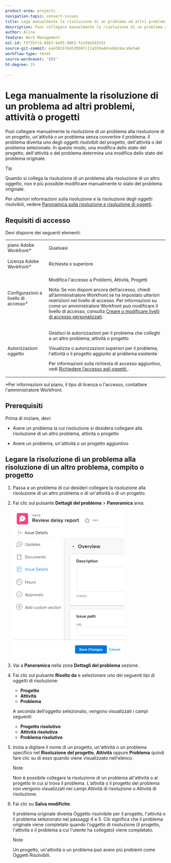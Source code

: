 ```yaml
---
product-area: projects
navigation-topic: convert-issues
title: Lega manualmente la risoluzione di un problema ad altri problemi, attività o progetti
description: Puoi collegare manualmente la risoluzione di un problema alla risoluzione di un progetto, un'attività o un problema senza convertire il problema. Il problema diventa uno degli oggetti risolvibili del progetto, dell'attività o del problema selezionato. In questo modo, una modifica dello stato del progetto, dell'attività o del problema determina una modifica dello stato del problema originale.
author: Alina
feature: Work Management
exl-id: f57f67cb-60b3-4a95-9963-fa339e542551
source-git-commit: ea430157da539507c11a559a4dce6b24aca9e5a6
workflow-type: tm+mt
source-wordcount: '553'
ht-degree: 1%

---
```


# Lega manualmente la risoluzione di un problema ad altri problemi, attività o progetti

Puoi collegare manualmente la risoluzione di un problema alla risoluzione di un progetto, un&#39;attività o un problema senza convertire il problema. Il problema diventa uno degli oggetti risolvibili del progetto, dell&#39;attività o del problema selezionato. In questo modo, una modifica dello stato del progetto, dell&#39;attività o del problema determina una modifica dello stato del problema originale.

>[!TIP]
>
>Quando si collega la risoluzione di un problema alla risoluzione di un altro oggetto, non è più possibile modificare manualmente lo stato del problema originale.

Per ulteriori informazioni sulla risoluzione e la risoluzione degli oggetti risolvibili, vedere [Panoramica sulla risoluzione e risoluzione di oggetti](../../../manage-work/issues/convert-issues/resolving-and-resolvable-objects.md).

## Requisiti di accesso

Devi disporre dei seguenti elementi:

<table style="table-layout:auto"> 
 <col> 
 <col> 
 <tbody> 
  <tr> 
   <td role="rowheader">piano Adobe Workfront*</td> 
   <td> <p>Qualsiasi </p> </td> 
  </tr> 
  <tr> 
   <td role="rowheader">Licenza Adobe Workfront*</td> 
   <td> <p>Richiesta o superiore</p> </td> 
  </tr> 
  <tr> 
   <td role="rowheader">Configurazioni a livello di accesso*</td> 
   <td> <p>Modifica l'accesso a Problemi, Attività, Progetti</p> <p>Nota: Se non disponi ancora dell’accesso, chiedi all’amministratore Workfront se ha impostato ulteriori restrizioni nel livello di accesso. Per informazioni su come un amministratore Workfront può modificare il livello di accesso, consulta <a href="../../../administration-and-setup/add-users/configure-and-grant-access/create-modify-access-levels.md" class="MCXref xref">Creare o modificare livelli di accesso personalizzati</a>.</p> </td> 
  </tr> 
  <tr> 
   <td role="rowheader">Autorizzazioni oggetto</td> 
   <td> <p>Gestisci le autorizzazioni per il problema che colleghi a un altro problema, attività o progetto</p> <p>Visualizza o autorizzazioni superiori per il problema, l'attività o il progetto aggiunto al problema esistente</p> <p>Per informazioni sulla richiesta di accesso aggiuntivo, vedi <a href="../../../workfront-basics/grant-and-request-access-to-objects/request-access.md" class="MCXref xref">Richiedere l’accesso agli oggetti </a>.</p> </td> 
  </tr> 
 </tbody> 
</table>

&#42;Per informazioni sul piano, il tipo di licenza o l&#39;accesso, contattare l&#39;amministratore Workfront.

## Prerequisiti

Prima di iniziare, devi:

* Avere un problema la cui risoluzione si desidera collegare alla risoluzione di un altro problema, attività o progetto

* Avere un problema, un&#39;attività o un progetto aggiuntivo

## Legare la risoluzione di un problema alla risoluzione di un altro problema, compito o progetto

1. Passa a un problema di cui desideri collegare la risoluzione alla risoluzione di un altro problema o di un&#39;attività o di un progetto.
1. Fai clic sul pulsante **Dettagli del problema** > **Panoramica** area.

   ![](assets/qs-issue-details-icon-expanded-with-overview-section-350x462.png)

1. Vai a **Panoramica** nella zona **Dettagli del problema** sezione .
1. Fai clic sul pulsante **Risolto da** e selezionare uno dei seguenti tipi di oggetti di risoluzione:

   * **Progetto**
   * **Attività**
   * **Problema**

   A seconda dell’oggetto selezionato, vengono visualizzati i campi seguenti:

   * **Progetto risolutivo**
   * **Attività risolutiva**
   * **Problema risolutivo**


1. Inizia a digitare il nome di un progetto, un&#39;attività o un problema specifico nel **Risoluzione del progetto**, **Attività** oppure **Problema** quindi fare clic su di esso quando viene visualizzato nell&#39;elenco.

   >[!NOTE]
   >
   >Non è possibile collegare la risoluzione di un problema all&#39;attività o al progetto in cui si trova il problema. L&#39;attività o il progetto del problema non vengono visualizzati nei campi Attività di risoluzione o Attività di risoluzione.


1. Fai clic su **Salva modifiche**.

   Il problema originale diventa Oggetto risolvibile per il progetto, l&#39;attività o il problema selezionato nei passaggi 4 e 5. Ciò significa che il problema originale viene completato quando l&#39;oggetto di risoluzione (il progetto, l&#39;attività o il problema a cui l&#39;utente ha collegato) viene completato.

   >[!NOTE]
   >
   >Un progetto, un&#39;attività o un problema può avere più problemi come Oggetti Risolvibili.
